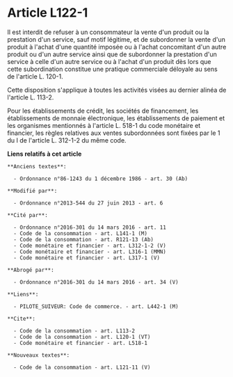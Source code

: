 # Article L122-1

Il est interdit de refuser à un consommateur la vente d'un produit ou la prestation d'un service, sauf motif légitime, et de
subordonner la vente d'un produit à l'achat d'une quantité imposée ou à l'achat concomitant d'un autre produit ou d'un autre
service ainsi que de subordonner la prestation d'un service à celle d'un autre service ou à l'achat d'un produit dès lors que
cette subordination constitue une pratique commerciale déloyale au sens de l'article L. 120-1. 

Cette disposition s'applique à toutes les activités visées au dernier alinéa de l'article L. 113-2. 

Pour    les établissements de crédit, les sociétés de financement, les établissements de monnaie électronique, les
établissements de paiement et les organismes mentionnés à l'article L. 518-1 du code monétaire et financier, les règles
relatives aux ventes subordonnées sont fixées par le 1 du I de l'article L. 312-1-2 du même code.

**Liens relatifs à cet article**

	**Anciens textes**:

	  - Ordonnance n°86-1243 du 1 décembre 1986 - art. 30 (Ab)

	**Modifié par**:

	  - Ordonnance n°2013-544 du 27 juin 2013 - art. 6

	**Cité par**:

	  - Ordonnance n°2016-301 du 14 mars 2016 - art. 11
	  - Code de la consommation - art. L141-1 (M)
	  - Code de la consommation - art. R121-13 (Ab)
	  - Code monétaire et financier - art. L312-1-2 (V)
	  - Code monétaire et financier - art. L316-1 (MMN)
	  - Code monétaire et financier - art. L317-1 (V)

	**Abrogé par**:

	  - Ordonnance n°2016-301 du 14 mars 2016 - art. 34 (V)

	**Liens**:

	  - PILOTE_SUIVEUR: Code de commerce. - art. L442-1 (M)

	**Cite**:

	  - Code de la consommation - art. L113-2
	  - Code de la consommation - art. L120-1 (VT)
	  - Code monétaire et financier - art. L518-1

	**Nouveaux textes**:

	  - Code de la consommation - art. L121-11 (V)

